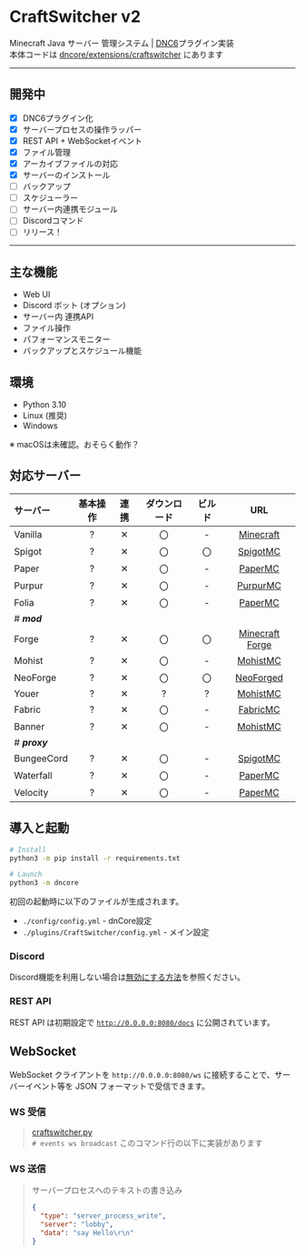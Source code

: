 # CraftSwitcher v2
Minecraft Java サーバー 管理システム |
[DNC6](https://github.com/Necnion8/dnCoreV6)プラグイン実装
<br>
本体コードは [dncore/extensions/craftswitcher](dncore%2Fextensions%2Fcraftswitcher) にあります

---
## 開発中
- [x] DNC6プラグイン化
- [x] サーバープロセスの操作ラッパー
- [x] REST API + WebSocketイベント
- [x] ファイル管理
- [x] アーカイブファイルの対応
- [x] サーバーのインストール
- [ ] バックアップ
- [ ] スケジューラー
- [ ] サーバー内連携モジュール
- [ ] Discordコマンド
- [ ] リリース！

---
## 主な機能
- Web UI
- Discord ボット (オプション)
- サーバー内 連携API
- ファイル操作
- パフォーマンスモニター
- バックアップとスケジュール機能


## 環境
- Python 3.10
- Linux (推奨)
- Windows

※ macOSは未確認。おそらく動作？

## 対応サーバー
| サーバー          | 基本操作 | 連携 | ダウンロード | ビルド |                             URL                              |
|:--------------|:----:|:--:|:------:|:---:|:------------------------------------------------------------:|
| Vanilla       |  ?   | ✕  |   〇    |  -  | [Minecraft](https://www.minecraft.net/ja-jp/download/server) |     |     |
| Spigot        |  ?   | ✕  |   〇    |  〇  |    [SpigotMC](https://www.spigotmc.org/wiki/buildtools/)     |     |     |
| Paper         |  ?   | ✕  |   〇    |  -  |         [PaperMC](https://papermc.io/software/paper)         |     |     |
| Purpur        |  ?   | ✕  |   〇    |  -  |              [PurpurMC](https://purpurmc.org/)               |     |     |
| Folia         |  ?   | ✕  |   〇    |  -  |         [PaperMC](https://papermc.io/software/folia)         |     |     |
| # ***mod***   |
| Forge         |  ?   | ✕  |   〇    |  〇  |     [Minecraft Forge](https://files.minecraftforge.net/)     |     |     |
| Mohist        |  ?   | ✕  |   〇    |  -  |       [MohistMC](https://mohistmc.com/software/mohist)       |     |     |
| NeoForge      |  ?   | ✕  |   〇    |  〇  |             [NeoForged](https://neoforged.net/)              |     |     |
| Youer         |  ?   | ✕  |   ?    |  ?  |       [MohistMC](https://mohistmc.com/software/youer)        |     |     |
| Fabric        |  ?   | ✕  |   〇    |  -  |              [FabricMC](https://fabricmc.net/)               |     |     |
| Banner        |  ?   | ✕  |   〇    |  -  |       [MohistMC](https://mohistmc.com/software/banner)       |     |     |
| # ***proxy*** |
| BungeeCord    |  ?   | ✕  |   〇    |  -  |    [SpigotMC](https://www.spigotmc.org/wiki/bungeecord/)     |     |     |
| Waterfall     |  ?   | ✕  |   〇    |  -  |       [PaperMC](https://papermc.io/software/waterfall)       |     |     |
| Velocity      |  ?   | ✕  |   〇    |  -  |       [PaperMC](https://papermc.io/software/velocity)        |     |     |

## 導入と起動
```bash
# Install
python3 -m pip install -r requirements.txt

# Launch
python3 -m dncore
```
初回の起動時に以下のファイルが生成されます。
- `./config/config.yml` - dnCore設定
- `./plugins/CraftSwitcher/config.yml` - メイン設定


### Discord
Discord機能を利用しない場合は[無効にする方法](https://github.com/Necnion8/dnCoreV6/wiki/No-Connect-Discord)を参照ください。

### REST API
REST API は初期設定で [`http://0.0.0.0:8080/docs`](http://localhost:8080/docs) に公開されています。


## WebSocket
WebSocket クライアントを `http://0.0.0.0:8080/ws` に接続することで、サーバーイベント等を JSON フォーマットで受信できます。

### WS 受信
> [craftswitcher.py](dncore%2Fextensions%2Fcraftswitcher%2Fcraftswitcher.py)<br>
> `# events ws broadcast` このコマンド行の以下に実装があります


### WS 送信
> サーバープロセスへのテキストの書き込み
> ```json
> {
>   "type": "server_process_write",
>   "server": "lobby",
>   "data": "say Hello\r\n"
> }
> ```
